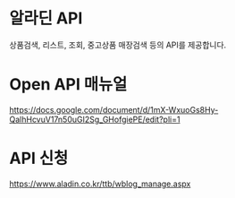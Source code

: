 # 알라딘 API

상품검색, 리스트, 조회, 중고상품 매장검색 등의 API를 제공합니다.

# Open API 매뉴얼

https://docs.google.com/document/d/1mX-WxuoGs8Hy-QalhHcvuV17n50uGI2Sg_GHofgiePE/edit?pli=1

# API 신청

https://www.aladin.co.kr/ttb/wblog_manage.aspx
